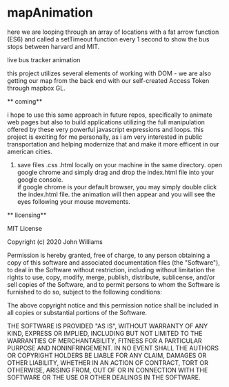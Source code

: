 # mapAnimation
here we are looping through an array of locations with a fat arrow function (ES6) and called a 
setTimeout function every 1 second to show the bus stops between harvard and MIT.

live bus tracker animation


this project utilizes several elements of working with DOM - we are also getting our map from the back end with our self-created Access Token through mapbox GL.

** coming**

i hope to use this same approach in future repos, specifically to animate web pages but also to build applications utilizing the full manipulation offered by these very powerful javascript expressions and loops. this project is exciting for me personally, as i am very interested in public transportation and helping modernize that and make it more efficent in our american cities.

1. save files .css .html locally on your machine in the same directory.  open google chrome and simply drag and drop the index.html file into your    google console.  
   if google chrome is your default browser, you may simply double click the index.html file. 
   the animation will then appear and you will see the eyes following your mouse movements. 

** licensing**

MIT License

Copyright (c) 2020 John Williams

Permission is hereby granted, free of charge, to any person obtaining a copy of this software and associated documentation files (the "Software"), to deal in the Software without restriction, including without limitation the rights to use, copy, modify, merge, publish, distribute, sublicense, and/or sell copies of the Software, and to permit persons to whom the Software is furnished to do so, subject to the following conditions:

The above copyright notice and this permission notice shall be included in all copies or substantial portions of the Software.

THE SOFTWARE IS PROVIDED "AS IS", WITHOUT WARRANTY OF ANY KIND, EXPRESS OR IMPLIED, INCLUDING BUT NOT LIMITED TO THE WARRANTIES OF MERCHANTABILITY, FITNESS FOR A PARTICULAR PURPOSE AND NONINFRINGEMENT. IN NO EVENT SHALL THE AUTHORS OR COPYRIGHT HOLDERS BE LIABLE FOR ANY CLAIM, DAMAGES OR OTHER LIABILITY, WHETHER IN AN ACTION OF CONTRACT, TORT OR OTHERWISE, ARISING FROM, OUT OF OR IN CONNECTION WITH THE SOFTWARE OR THE USE OR OTHER DEALINGS IN THE SOFTWARE.
